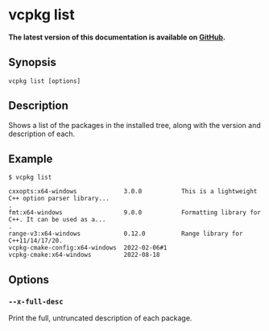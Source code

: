 # vcpkg list

**The latest version of this documentation is available on [GitHub](https://github.com/Microsoft/vcpkg/tree/master/docs/commands/list.md).**

## Synopsis

```no-highlight
vcpkg list [options]
```

## Description

Shows a list of the packages in the installed tree, along with the version and description of each. 

## Example
```no-highlight
$ vcpkg list

cxxopts:x64-windows				3.0.0			This is a lightweight C++ option parser library...
.
fmt:x64-windows					9.0.0			Formatting library for C++. It can be used as a...
.
range-v3:x64-windows			0.12.0 			Range library for C++11/14/17/20.
vcpkg-cmake-config:x64-windows	2022-02-06#1
vcpkg-cmake:x64-windows			2022-08-18
```

## Options

### `--x-full-desc`
Print the full, untruncated description of each package.

